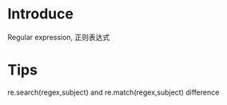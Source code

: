 # Introduce
Regular expression, 正则表达式

# Tips
re.search(regex,subject) and re.match(regex,subject) difference
